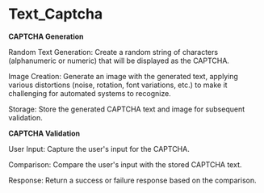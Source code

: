 # Text_Captcha

**CAPTCHA Generation**

Random Text Generation:
Create a random string of characters (alphanumeric or numeric) that will be displayed as the CAPTCHA.

Image Creation:
Generate an image with the generated text, applying various distortions (noise, rotation, font variations, etc.) to make it challenging for automated systems to recognize.

Storage:
Store the generated CAPTCHA text and image for subsequent validation.

**CAPTCHA Validation**

User Input:
Capture the user's input for the CAPTCHA.

Comparison:
Compare the user's input with the stored CAPTCHA text.

Response:
Return a success or failure response based on the comparison.
